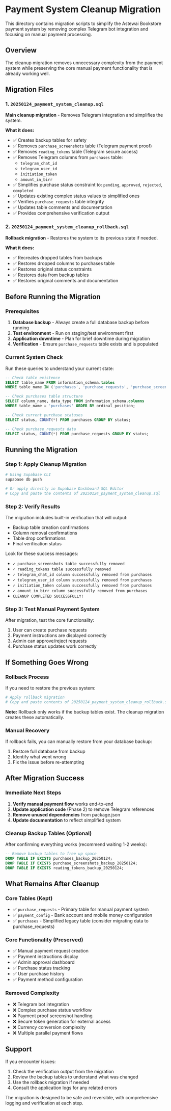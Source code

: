 # Payment System Cleanup Migration

This directory contains migration scripts to simplify the Astewai Bookstore payment system by removing complex Telegram bot integration and focusing on manual payment processing.

## Overview

The cleanup migration removes unnecessary complexity from the payment system while preserving the core manual payment functionality that is already working well.

## Migration Files

### 1. `20250124_payment_system_cleanup.sql`
**Main cleanup migration** - Removes Telegram integration and simplifies the system.

**What it does:**
- ✅ Creates backup tables for safety
- ✅ Removes `purchase_screenshots` table (Telegram payment proof)
- ✅ Removes `reading_tokens` table (Telegram secure access)
- ✅ Removes Telegram columns from `purchases` table:
  - `telegram_chat_id`
  - `telegram_user_id` 
  - `initiation_token`
  - `amount_in_birr`
- ✅ Simplifies purchase status constraint to: `pending`, `approved`, `rejected`, `completed`
- ✅ Updates existing complex status values to simplified ones
- ✅ Verifies `purchase_requests` table integrity
- ✅ Updates table comments and documentation
- ✅ Provides comprehensive verification output

### 2. `20250124_payment_system_cleanup_rollback.sql`
**Rollback migration** - Restores the system to its previous state if needed.

**What it does:**
- ✅ Recreates dropped tables from backups
- ✅ Restores dropped columns to purchases table
- ✅ Restores original status constraints
- ✅ Restores data from backup tables
- ✅ Restores original comments and documentation

## Before Running the Migration

### Prerequisites
1. **Database backup** - Always create a full database backup before running
2. **Test environment** - Run on staging/test environment first
3. **Application downtime** - Plan for brief downtime during migration
4. **Verification** - Ensure `purchase_requests` table exists and is populated

### Current System Check
Run these queries to understand your current state:

```sql
-- Check table existence
SELECT table_name FROM information_schema.tables 
WHERE table_name IN ('purchases', 'purchase_requests', 'purchase_screenshots', 'reading_tokens', 'payment_config');

-- Check purchases table structure
SELECT column_name, data_type FROM information_schema.columns 
WHERE table_name = 'purchases' ORDER BY ordinal_position;

-- Check current purchase statuses
SELECT status, COUNT(*) FROM purchases GROUP BY status;

-- Check purchase_requests data
SELECT status, COUNT(*) FROM purchase_requests GROUP BY status;
```

## Running the Migration

### Step 1: Apply Cleanup Migration
```bash
# Using Supabase CLI
supabase db push

# Or apply directly in Supabase Dashboard SQL Editor
# Copy and paste the contents of 20250124_payment_system_cleanup.sql
```

### Step 2: Verify Results
The migration includes built-in verification that will output:
- Backup table creation confirmations
- Column removal confirmations  
- Table drop confirmations
- Final verification status

Look for these success messages:
- `✓ purchase_screenshots table successfully removed`
- `✓ reading_tokens table successfully removed`
- `✓ telegram_chat_id column successfully removed from purchases`
- `✓ telegram_user_id column successfully removed from purchases`
- `✓ initiation_token column successfully removed from purchases`
- `✓ amount_in_birr column successfully removed from purchases`
- `CLEANUP COMPLETED SUCCESSFULLY!`

### Step 3: Test Manual Payment System
After migration, test the core functionality:
1. User can create purchase requests
2. Payment instructions are displayed correctly
3. Admin can approve/reject requests
4. Purchase status updates work correctly

## If Something Goes Wrong

### Rollback Process
If you need to restore the previous system:

```bash
# Apply rollback migration
# Copy and paste contents of 20250124_payment_system_cleanup_rollback.sql
```

**Note:** Rollback only works if the backup tables exist. The cleanup migration creates these automatically.

### Manual Recovery
If rollback fails, you can manually restore from your database backup:
1. Restore full database from backup
2. Identify what went wrong
3. Fix the issue before re-attempting

## After Migration Success

### Immediate Next Steps
1. **Verify manual payment flow** works end-to-end
2. **Update application code** (Phase 2) to remove Telegram references
3. **Remove unused dependencies** from package.json
4. **Update documentation** to reflect simplified system

### Cleanup Backup Tables (Optional)
After confirming everything works (recommend waiting 1-2 weeks):

```sql
-- Remove backup tables to free up space
DROP TABLE IF EXISTS purchases_backup_20250124;
DROP TABLE IF EXISTS purchase_screenshots_backup_20250124;
DROP TABLE IF EXISTS reading_tokens_backup_20250124;
```

## What Remains After Cleanup

### Core Tables (Kept)
- ✅ `purchase_requests` - Primary table for manual payment system
- ✅ `payment_config` - Bank account and mobile money configuration
- ✅ `purchases` - Simplified legacy table (consider migrating data to purchase_requests)

### Core Functionality (Preserved)
- ✅ Manual payment request creation
- ✅ Payment instructions display
- ✅ Admin approval dashboard
- ✅ Purchase status tracking
- ✅ User purchase history
- ✅ Payment method configuration

### Removed Complexity
- ❌ Telegram bot integration
- ❌ Complex purchase status workflow
- ❌ Payment proof screenshot handling
- ❌ Secure token generation for external access
- ❌ Currency conversion complexity
- ❌ Multiple parallel payment flows

## Support

If you encounter issues:
1. Check the verification output from the migration
2. Review the backup tables to understand what was changed
3. Use the rollback migration if needed
4. Consult the application logs for any related errors

The migration is designed to be safe and reversible, with comprehensive logging and verification at each step.
